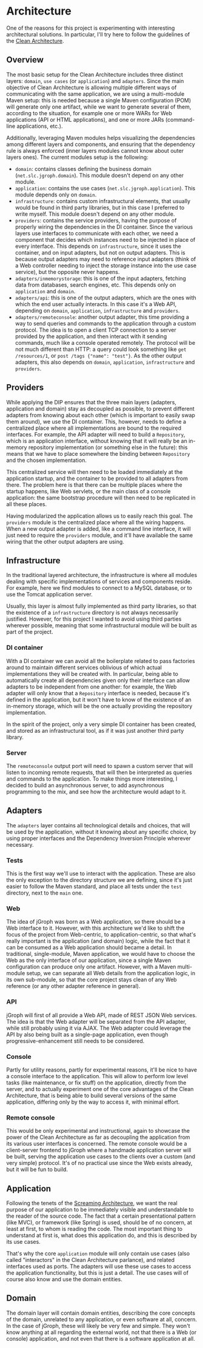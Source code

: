 # Architecture

One of the reasons for this project is experimenting with interesting architectural solutions. In particular, I'll try
here to follow the guidelines of the [Clean Architecture](https://8thlight.com/blog/uncle-bob/2012/08/13/the-clean-architecture.html).


## Overview

The most basic setup for the Clean Architecture includes three distinct layers: `domain`, `use cases` (or `application`)
and `adapters`. Since the main objective of Clean Architecture is allowing multiple different ways of communicating with
the same application, we are using a multi-module Maven setup: this is needed because a single Maven configuration (POM)
will generate only one artifact, while we want to generate several of them, according to the situation, for example one
or more WARs for Web applications (API or HTML applications), and one or more JARs (command-line applications, etc.).

Additionally, leveraging Maven modules helps visualizing the dependencies among different layers and components, and
ensuring that the dependency rule is always enforced (inner layers modules cannot know about outer layers ones). The
current modules setup is the following:
- `domain`: contains classes defining the business domain (`net.slc.jgroph.domain`). This module doesn't depend on any
other module.
- `application`: contains the use cases (`net.slc.jgroph.application`). This module depends only on `domain`.
- `infrastructure`: contains custom infrastructural elements, that usually would be found in third party libraries, but
in this case I preferred to write myself. This module doesn't depend on any other module.
- `providers`: contains the service providers, having the purpose of properly wiring the dependencies in the DI
container. Since the various layers use interfaces to communicate with each other, we need a component that decides
which instances need to be injected in place of every interface. This depends on `infrastructure`, since it uses the
container, and on input adapters, but not on output adapters. This is because output adapters may need to reference
input adapters (think of a Web controller needing to inject the storage instance into the use case service), but the
opposite never happens.
- `adapters/inmemorystorage`: this is one of the input adapters, fetching data from databases, search engines, etc. This
depends only on `application` and `domain`.
- `adapters/api`: this is one of the output adapters, which are the ones with which the end user actually interacts. In
this case it's a Web API, depending on `domain`, `application`, `infrastructure` and `providers`.
- `adapters/remoteconsole`: another output adapter, this time providing a way to send queries and commands to the
application through a custom protocol. The idea is to open a client TCP connection to a server provided by the
application, and then interact with it sending commands, much like a console operated remotely. The protocol will be
not much different than HTTP: a query could look something like `get /resources/1`, or `post /tags {"name": "test"}`. As
the other output adapters, this also depends on `domain`, `application`, `infrastructure` and `providers`.


## Providers

While applying the DIP ensures that the three main layers (adapters, application and domain) stay as decoupled as
possible, to prevent different adapters from knowing about each other (which is important to easily swap them around),
we use the DI container. This, however, needs to define a centralized place where all implementations are bound to the
required interfaces. For example, the API adapter will need to build a `Repository`, which is an application interface,
without knowing that it will really be an in-memory repository implementation (or something else in the future): this
means that we have to place somewhere the binding between `Repository` and the chosen implementation.

This centralized service will then need to be loaded immediately at the application startup, and the container to be
provided to all adapters from there. The problem here is that there can be multiple places where the startup happens,
like Web servlets, or the main class of a console application: the same bootstrap procedure will then need to be
replicated in all these places.

Having modularized the application allows us to easily reach this goal. The `providers` module is the centralized place
where all the wiring happens. When a new output adapter is added, like a command line interface, it will just need to
require the `providers` module, and it'll have available the same wiring that the other output adapters are using.


## Infrastructure

In the traditional layered architecture, the infrastructure is where all modules dealing with specific implementations
of services and components reside. For example, here we find modules to connect to a MySQL database, or to use the
Tomcat application server.

Usually, this layer is almost fully implemented as third party libraries, so that the existence of a `infrastructure`
directory is not always necessarily justified. However, for this project I wanted to avoid using third parties wherever
possible, meaning that some infrastructural module will be built as part of the project.

### DI container
With a DI container we can avoid all the boilerplate related to pass factories around to maintain different services
oblivious of which actual implementations they will be created with. In particular, being able to automatically create
all dependencies given only their interface can allow adapters to be independent from one another: for example, the
Web adapter will only know that a `Repository` interface is needed, because it's defined in the application, but it
won't have to know of the existence of an in-memory storage, which will be the one actually providing the repository
implementation.

In the spirit of the project, only a very simple DI container has been created, and stored as an infrastructural tool,
as if it was just another third party library.

### Server
The `remoteconsole` output port will need to spawn a custom server that will listen to incoming remote requests, that
will then be interpreted as queries and commands to the application. To make things more interesting, I decided to
build an asynchronous server, to add asynchronous programming to the mix, and see how the architecture would adapt to
it.


## Adapters

The `adapters` layer contains all technological details and choices, that will be used by the application, without it
knowing about any specific choice, by using proper interfaces and the Dependency Inversion Principle wherever necessary.

### Tests
This is the first way we'll use to interact with the application. These are also the only exception to the directory
structure we are defining, since it's just easier to follow the Maven standard, and place all tests under the `test`
directory, next to the `main` one.

### Web
The idea of jGroph was born as a Web application, so there should be a Web interface to it. However, with this
architecture we'd like to shift the focus of the project from Web-centric, to application-centric, so that what's really
important is the application (and domain) logic, while the fact that it can be consumed as a Web application should
became a detail. In traditional, single-module, Maven application, we would have to choose the Web as the only interface
of our application, since a single Maven configuration can produce only one artifact. However, with a Maven multi-module
setup, we can separate all Web details from the application logic, in its own sub-module, so that the core project stays
clean of any Web reference (or any other adapter reference in general).

### API
jGroph will first of all provide a Web API, made of REST JSON Web services. The idea is that the Web adapter will be
separated from the API adapter, while still probably using it via AJAX. The Web adapter could leverage the API by also
being built as a single-page application, even though progressive-enhancement still needs to be considered.

### Console
Partly for utility reasons, partly for experimental reasons, it'll be nice to have a console interface to the
application. This will allow to perform low level tasks (like maintenance, or fix stuff) on the application, directly
from the server, and to actually experiment one of the core advantages of the Clean Architecture, that is being able to
build several versions of the same application, differing only by the way to access it, with minimal effort.

### Remote console
This would be only experimental and instructional, again to showcase the power of the Clean Architecture as far as
decoupling the application from its various user interfaces is concerned. The remote console would be a client-server
frontend to jGroph where a handmade application server will be built, serving the application use cases to the clients
over a custom (and very simple) protocol. It's of no practical use since the Web exists already, but it will be fun to
build.


## Application

Following the tenets of the [Screaming Architecture](https://8thlight.com/blog/uncle-bob/2011/09/30/Screaming-Architecture.html),
we want the real purpose of our application to be immediately visible and understandable to the reader of the source
code. The fact that a certain presentational pattern (like MVC), or framework (like Spring) is used, should be of no
concern, at least at first, to whom is reading the code. The most important thing to understand at first is, what does
this application do, and this is described by its use cases.

That's why the core `application` module will only contain use cases (also called "interactors" in the Clean
Architecture parlance), and related interfaces used as ports. The adapters will use these use cases to access the
application functionality, but this is just a detail. The use cases will of course also know and use the domain
entities.


## Domain

The domain layer will contain domain entities, describing the core concepts of the domain, unrelated to any application,
or even software at all, concern. In the case of jGroph, these will likely be very few and simple. They won't know
anything at all regarding the external world, not that there is a Web (or console) application, and not even that there
is a software application at    all.